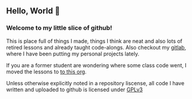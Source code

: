 ## Hello, World 👋

### Welcome to my little slice of github!  

This is place full of things I made, things I think are neat and also lots of retired lessons and already taught code-alongs. Also checkout my [gitlab](https://gitlab.com/wbailey), where I have been putting my personal projects lately. 

If you are a former student are wondering where some class code went, I moved the lessons to [to this org](https://github.com/ga-sei-lessons).

Unless otherwise explicitly noted in a repository liscense, all code I have written and uploaded to github is licensed under [GPLv3](https://www.gnu.org/licenses/gpl-3.0.html)

<!--
**weston-bailey/weston-bailey** is a ✨ _special_ ✨ repository because its `README.md` (this file) appears on your GitHub profile.

Here are some ideas to get you started:

- 🔭 I’m currently working on ...
- 🌱 I’m currently learning ...
- 👯 I’m looking to collaborate on ...
- 🤔 I’m looking for help with ...
- 💬 Ask me about ...
- 📫 How to reach me: ...
- 😄 Pronouns: ...
- ⚡ Fun fact: ...
-->
